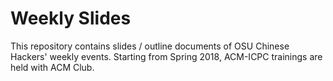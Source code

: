 Weekly Slides
===

This repository contains slides / outline documents of OSU Chinese Hackers' weekly events. Starting from Spring 2018, ACM-ICPC trainings are held with ACM Club.
